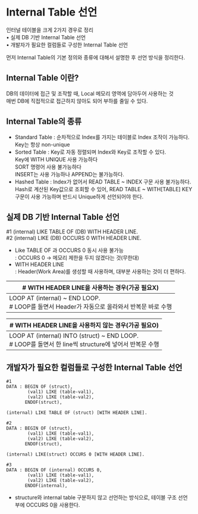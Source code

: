 # Internal Table 선언

인터널 테이블을 크게 2가지 경우로 정리 <br>
•  실제 DB 기반 Internal Table 선언 <br>
• 개발자가 필요한 컬럼들로 구성한 Internal Table 선언

먼저 Internal Table의 기본 정의와 종류에 대해서 설명한 후 선언 방식을 정리한다.

## Internal Table 이란?

DB의 데이터에 접근 및 조작할 때, Local 메모리 영역에 담아두어 사용하는 것 <br>
매번 DB에 직접적으로 접근하지 않아도 되어 부하를 줄일 수 있다.

## Internal Table의 종류
- Standard Table : 순차적으로 Index를 가지는 테이블로 Index 조작이 가능하다. Key는 항상 non-unique
- Sorted Table : Key로 자동 정렬되며 Index와 Key로 조작할 수 있다. <br> Key에 WITH UNIQUE 사용 가능하다 <br> SORT 명령어 사용 불가능하다 <br> INSERT는 사용 가능하나 APPEND는 불가능하다.
- Hashed Table : Index가 없어서 READ TABLE ~ INDEX 구문 사용 불가능하다. <br> Hash로 계산된 Key값으로 조회할 수 있어, READ TABLE ~ WITH[TABLE] KEY 구문이 사용 가능하며 반드시 Unique하게 선언되어야 한다.

## 실제 DB 기반 Internal Table 선언
#1 (internal) LIKE TABLE OF (DB) WITH HEADER LINE. <br>
#2 (internal) LIKE (DB) OCCURS 0 WITH HEADER LINE.
- Like TABLE OF 과 OCCURS 0 동시 사용 불가능 <BR> : OCCURS 0 -> 메모리 제한을 두지 않겠다는 것(무한대)
- WITH HEADER LINE <BR> : Header(Work Area)를 생성할 때 사용하며, 대부분 사용하는 것이 더 편하다.

|# WITH HEADER LINE을 사용하는 경우(가공 필요X)|
|------|
|LOOP AT (internal) ~ END LOOP. <br> # LOOP를 돌면서 Header가 자동으로 올라와서 반복문 바로 수행|

|# WITH HEADER LINE을 사용하지 않는 경우(가공 필요O)|
|------|
|LOOP AT (internal) INTO (struct) ~ END LOOP. <br> # LOOP를 돌면서 한 line씩 structure에 넣어서 반복문 수행|

## 개발자가 필요한 컬럼들로 구성한 Internal Table 선언
```abap
#1
DATA : BEGIN OF (struct),
        (val1) LIKE (table-val1),
        (val2) LIKE (table-val2),
       ENDOF(struct),

(internal) LIKE TABLE OF (struct) [WITH HEADER LINE].
```
```abap
#2
DATA : BEGIN OF (struct),
        (val1) LIKE (table-val1),
        (val2) LIKE (table-val2),
       ENDOF(struct),

(internal) LIKE(struct) OCCURS 0 [WITH HEADER LINE].        
```
```abap
#3
DATA : BEGIN OF (internal) OCCURS 0,
        (val1) LIKE (table-val1),
        (val2) LIKE (table-val2),
       ENDOF(internal), 
```
- structure와 internal table 구분하지 않고 선언하는 방식으로, 테이블 구조 선언 부에 OCCURS 0을 사용한다.
